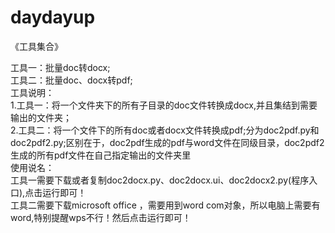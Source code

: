 # daydayup
《工具集合》
                            
工具一：批量doc转docx;                                                 
工具二：批量doc、docx转pdf;                                       
工具说明：                                   
1.工具一：将一个文件夹下的所有子目录的doc文件转换成docx,并且集结到需要输出的文件夹；                                      
2.工具二：将一个文件下的所有doc或者docx文件转换成pdf;分为doc2pdf.py和doc2pdf2.py;区别在于，doc2pdf生成的pdf与word文件在同级目录，doc2pdf2生成的所有pdf文件在自己指定输出的文件夹里                            
使用说名：                    
工具一需要下载或者复制doc2docx.py、doc2docx.ui、doc2docx2.py(程序入口),点击运行即可！                                    
工具二需要下载microsoft office ，需要用到word com对象，所以电脑上需要有word,特别提醒wps不行！然后点击运行即可！                                  
